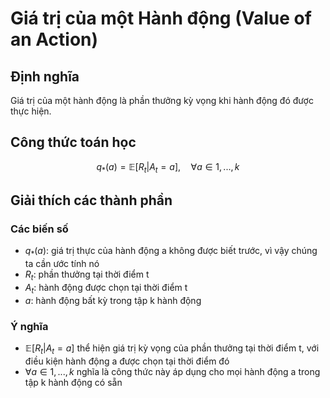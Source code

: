 <!--
layout: default
title: K-Armed Bandit
---

<script type="text/javascript" async
  src="https://cdn.jsdelivr.net/npm/mathjax@3/es5/tex-mml-chtml.js">
</script>

<style>
mjx-container {
  font-size: 10000% !important;
}
</style>
-->

# Giá trị của một Hành động (Value of an Action)

## Định nghĩa
Giá trị của một hành động là phần thưởng kỳ vọng khi hành động đó được thực hiện.

## Công thức toán học
$$q_*(a) = \mathbb{E}[R_t | A_t = a], \quad \forall a \in 1, ..., k$$

## Giải thích các thành phần

### Các biến số
- $q_{*}(a)$: giá trị thực của hành động a không được biết trước, vì vậy chúng ta cần ước tính nó
- $R_t$: phần thưởng tại thời điểm t
- $A_t$: hành động được chọn tại thời điểm t
- $a$: hành động bất kỳ trong tập k hành động

### Ý nghĩa
- $\mathbb{E}[R_t | A_t = a]$ thể hiện giá trị kỳ vọng của phần thưởng tại thời điểm t, với điều kiện hành động a được chọn tại thời điểm đó
- $\forall a \in 1, ..., k$ nghĩa là công thức này áp dụng cho mọi hành động a trong tập k hành động có sẵn

